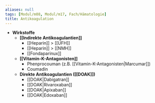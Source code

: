 ```yaml
---
aliases: null
tags: [Modul/m08, Modul/m17, Fach/Hämatologie]
title: Antikoagulation
---
```

- **Wirkstoffe**
	- **[[Indirekte Antikoagulantien]]**
		- [[Heparin]] > [[UFH]]
		- [[Heparin]] > [[NMH]]
		- [[Fondaparinux]]
	- **[[Vitamin-K-Antagonisten]]**
		- Phenprocouman (z.B. [[Vitamin-K-Antagonisten|Marcumar]])
		- Coumadin
	- **Direkte Antikoagulantien ([[DOAK]])**
		- [[DOAK|Dabigatran]]
		- [[DOAK|Rivaroxaban]]
		- [[DOAK|Apixaban]]
		- [[DOAK|Edoxaban]]
